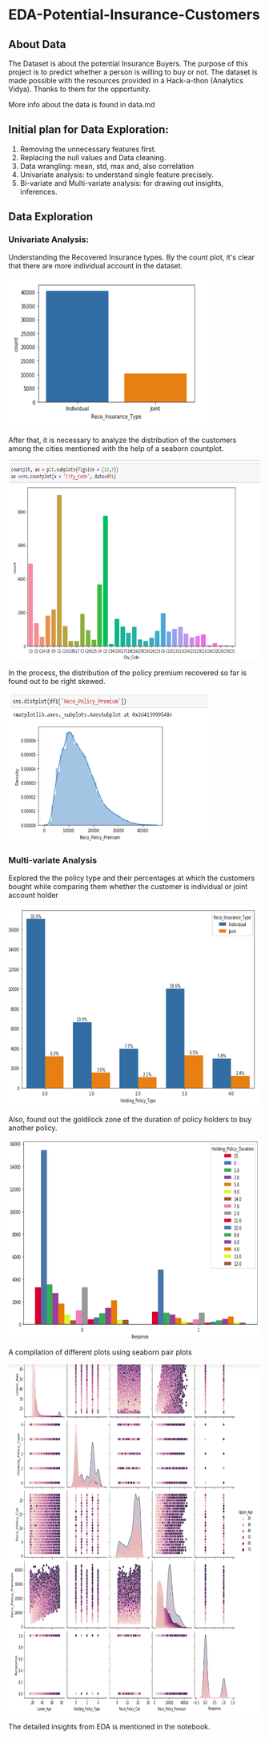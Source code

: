 # EDA-Potential-Insurance-Customers

## About Data
  The Dataset is about the potential Insurance Buyers. The purpose of this project is to predict whether a person is willing to buy or not. The dataset is made possible with the resources provided in a Hack-a-thon (Analytics Vidya). Thanks to them for the opportunity.
  
  More info about the data is found in data.md
  

## Initial plan for Data Exploration:
1. Removing the unnecessary features first.
2. Replacing the null values and Data cleaning.
3. Data wrangling: mean, std, max and, also correlation
4. Univariate analysis: to understand single feature precisely.
5. Bi-variate and Multi-variate analysis: for drawing out insights, inferences.

## Data Exploration

### Univariate Analysis:
<p> Understanding the Recovered Insurance types. By the count plot, it's clear that there are more individual account in the dataset.</p>
<img src="/images/1.png" alt="drawing" width="400" height="300"/>

<br>

<p>After that, it is necessary to analyze the distribution of the customers among the cities mentioned with the help of a seaborn countplot.</p>
<img src="/images/2.png" alt="drawing" width="700" height="400"/>

<br>

<p> In the process, the distribution of the policy premium recovered so far is found out to be right skewed.</p>
<img src="/images/3.png" alt="drawing" width="400" height="300" />
<br>

### Multi-variate Analysis
<p> Explored the the policy type and their percentages at which the customers bought while comparing them whether the customer is individual or joint account holder</p>
<img src="/images/4.png" alt="drawing" width="600" height="400"/>
<br>

<p> Also, found out the goldilock zone of the duration of policy holders to buy another policy. </p>
<img src="/images/5.png" alt="drawing" width="700" height="400"/>
<br>

<p> A compilation of different plots using seaborn pair plots </p>
<img src="/images/6.png" alt="drawing" width="800" height="700"/>


The detailed insights from EDA is mentioned in the notebook.

